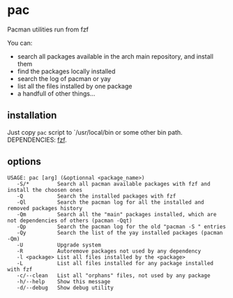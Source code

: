 # pac
Pacman utilities run from fzf

You can:
* search all packages available in the arch main repository, and install them
* find the packages locally installed
* search the log of pacman or yay
* list all the files installed by one package
* a handfull of other things...

## installation
Just copy `pac` script to `/usr/local/bin or some other bin path.
DEPENDENCIES: [fzf](https://github.com/junegunn/fzf/tree/master).

## options

```
USAGE: pac [arg] (&optionnal <package_name>)
   -S/*         Search all pacman available packages with fzf and install the choosen ones
   -Q           Search the installed packages with fzf
   -Ql          Search the pacman log for all the installed and removed packages history
   -Qm          Search all the "main" packages installed, which are not dependencies of others (pacman -Qqt)
   -Qp          Search the pacman log for the old "pacman -S " entries
   -Qy          Search the list of the yay installed packages (pacman -Qm)
   -U           Upgrade system
   -R           Autoremove packages not used by any dependency
   -l <package> List all files installed by the <package>
   -L           List all files installed for any package installed with fzf
   -c/--clean   List all "orphans" files, not used by any package
   -h/--help    Show this message
   -d/--debug   Show debug utility
```
